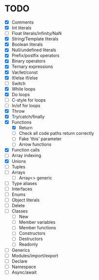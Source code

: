 # TODO

 - [x] Comments
 - [x] Int literals
 - [ ] Float literals/infinity/NaN
 - [x] String/Template literals
 - [x] Boolean literals
 - [x] Null/undefined literals
 - [x] Prefix/postfix operators
 - [x] Binary operators
 - [x] Ternary expressions
 - [x] Var/let/const
 - [x] If/else if/else
 - [ ] Switch
 - [x] While loops
 - [x] Do loops
 - [ ] C-style for loops
 - [ ] In/of for loops
 - [x] Throw
 - [x] Try/catch/finally
 - [x] Functions
   - [x] Return
   - [ ] Check all code paths return correctly
   - [ ] Fake 'this' parameter
   - [ ] Arrow functions
 - [x] Function calls
 - [ ] Array indexing
 - [x] Unions
 - [ ] Tuples
 - [ ] Arrays
   - [ ] Array<> generic
 - [ ] Type aliases
 - [ ] Interfaces
 - [ ] Enums
 - [ ] Object literals
 - [ ] Delete
 - [ ] Classes
   -  [ ] New
   -  [ ] Member variables
   -  [ ] Member functions
   -  [ ] Constructors
   -  [ ] Destructors
   -  [ ] Readonly
 - [ ] Generics
 - [ ] Modules/import/export
 - [ ] Declare
 - [ ] Namespace
 - [ ] Async/await
